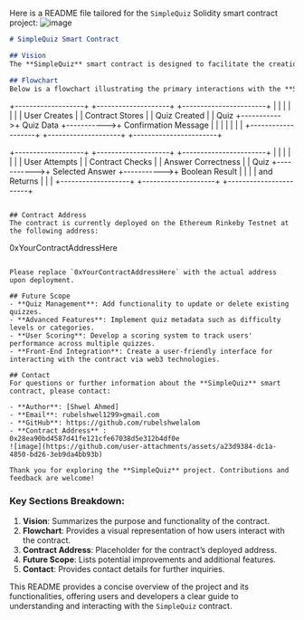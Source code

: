 Here is a README file tailored for the `SimpleQuiz` Solidity smart contract project:
![image](https://github.com/user-attachments/assets/95e1c094-5728-46fc-8a0d-3c6f5215eadc)

```markdown
# SimpleQuiz Smart Contract

## Vision
The **SimpleQuiz** smart contract is designed to facilitate the creation and management of quizzes on the Ethereum blockchain. It enables users to create multiple-choice quizzes and allows participants to attempt these quizzes to verify if their answers are correct. This decentralized approach ensures transparency and immutability in quiz management.

## Flowchart
Below is a flowchart illustrating the primary interactions with the **SimpleQuiz** contract:

```
+-------------------+            +--------------------+            +-----------------------+
|                   |            |                    |            |                       |
|  User Creates     |            |  Contract Stores   |            |  Quiz Created         |
|  Quiz             +----------->+  Quiz Data         +----------->+  Confirmation Message |
|                   |            |                    |            |                       |
+-------------------+            +--------------------+            +-----------------------+

+-------------------+            +--------------------+            +-----------------------+
|                   |            |                    |            |                       |
|  User Attempts    |            |  Contract Checks   |            |  Answer Correctness    |
|  Quiz             +----------->+  Selected Answer   +----------->+  Boolean Result        |
|                   |            |  and Returns       |            |                       |
+-------------------+            +--------------------+            +-----------------------+
```

## Contract Address
The contract is currently deployed on the Ethereum Rinkeby Testnet at the following address:

```
0xYourContractAddressHere
```

Please replace `0xYourContractAddressHere` with the actual address upon deployment.

## Future Scope
- **Quiz Management**: Add functionality to update or delete existing quizzes.
- **Advanced Features**: Implement quiz metadata such as difficulty levels or categories.
- **User Scoring**: Develop a scoring system to track users' performance across multiple quizzes.
- **Front-End Integration**: Create a user-friendly interface for interacting with the contract via web3 technologies.

## Contact
For questions or further information about the **SimpleQuiz** smart contract, please contact:

- **Author**: [Shwel Ahmed]
- **Email**: rubelshwel1299>gmail.com
- **GitHub**: https://github.com/rubelshwelalom
- **Contract Address** :
0x28ea90bd4587d41fe121cfe67038d5e312b4df0e
![image](https://github.com/user-attachments/assets/a23d9384-dc1a-4850-bd26-3eb9da4bb93b)

Thank you for exploring the **SimpleQuiz** project. Contributions and feedback are welcome!
```

### Key Sections Breakdown:
1. **Vision**: Summarizes the purpose and functionality of the contract.
2. **Flowchart**: Provides a visual representation of how users interact with the contract.
3. **Contract Address**: Placeholder for the contract’s deployed address.
4. **Future Scope**: Lists potential improvements and additional features.
5. **Contact**: Provides contact details for further inquiries.

This README provides a concise overview of the project and its functionalities, offering users and developers a clear guide to understanding and interacting with the `SimpleQuiz` contract.
